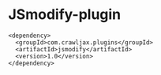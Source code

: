 JSmodify-plugin
===============



    <dependency>
      <groupId>com.crawljax.plugins</groupId>
      <artifactId>jsmodify</artifactId>
      <version>1.0</version>
    </dependency>
